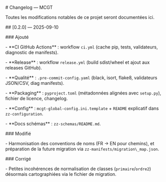 \# Changelog — MCGT



Toutes les modifications notables de ce projet seront documentées ici.



\## \[0.2.0] — 2025-09-10

\### Ajouté

\- \*\*CI GitHub Actions\*\* : workflow `ci.yml` (cache pip, tests, validateurs, diagnostic de manifests).

\- \*\*Release\*\* : workflow `release.yml` (build sdist/wheel et ajout aux releases GitHub).

\- \*\*Qualité\*\* : `.pre-commit-config.yaml` (black, isort, flake8, validateurs JSON/CSV, diag manifests).

\- \*\*Packaging\*\* : `pyproject.toml` (métadonnées alignées avec `setup.py`), fichier de licence, changelog.

\- \*\*Config\*\* : `mcgt-global-config.ini.template` + `README` explicatif dans `zz-configuration`.

\- \*\*Docs schémas\*\* : `zz-schemas/README.md`.



\### Modifié

\- Harmonisation des conventions de noms (FR → EN pour chemins), et préparation de la future migration via `zz-manifests/migration\_map.json`.



\### Corrigé

\- Petites incohérences de normalisation de classes (`primaire`/`ordre2`) désormais cartographiées via le fichier de migration.
